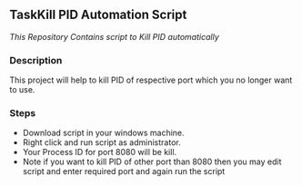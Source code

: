 ## TaskKill PID Automation Script
*This Repository Contains script to Kill PID automatically*
   
### Description 
This project will help to kill PID of respective port which you no longer want to use.

### Steps

- Download script in your windows machine.
- Right click and run script as administrator.
- Your Process ID for port 8080 will be kill. 
- Note if you want to kill PID of other port than 8080 then you may edit script and enter required port and again run the script




